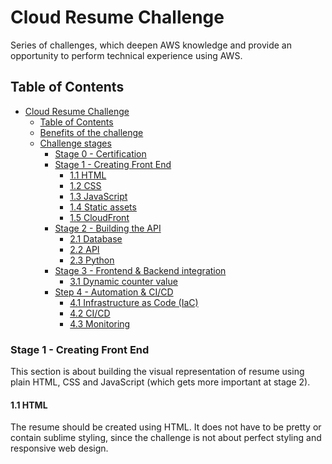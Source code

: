 # Cloud Resume Challenge

Series of challenges, which deepen AWS knowledge and provide an opportunity to perform technical experience using AWS.

## Table of Contents

- [Cloud Resume Challenge](#cloud-resume-challenge)
  - [Table of Contents](#table-of-contents)
  - [Benefits of the challenge](#benefits-of-the-challenge)
  - [Challenge stages](#challenge-stages)
    - [Stage 0 - Certification](#stage-0---certification)
    - [Stage 1 - Creating Front End](#stage-1---creating-front-end)
      - [1.1 HTML](#11-html)
      - [1.2 CSS](#12-css)
      - [1.3 JavaScript](#13-javascript)
      - [1.4 Static assets](#14-static-assets)
      - [1.5 CloudFront](#15-cloudfront)
    - [Stage 2 - Building the API](#stage-2---building-the-api)
      - [2.1 Database](#21-database)
      - [2.2 API](#22-api)
      - [2.3 Python](#23-python)
    - [Stage 3 - Frontend \& Backend integration](#stage-3---frontend--backend-integration)
      - [3.1 Dynamic counter value](#31-dynamic-counter-value)
    - [Step 4 - Automation \& CI/CD](#step-4---automation--cicd)
      - [4.1 Infrastructure as Code (IaC)](#41-infrastructure-as-code-iac)
      - [4.2 CI/CD](#42-cicd)
      - [4.3 Monitoring](#43-monitoring)

### Stage 1 - Creating Front End

This section is about building the visual representation of resume using plain HTML, CSS and JavaScript (which gets more important at stage 2).

#### 1.1 HTML

The resume should be created using HTML. It does not have to be pretty or contain sublime styling, since the challenge is not about perfect styling and responsive web design.
